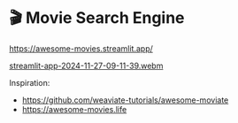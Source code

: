 # 🎬 Movie Search Engine

[https://awesome-movies.streamlit.app/
](https://awesome-movies.streamlit.app/?q=super+hero&type=Hybrid)


[streamlit-app-2024-11-27-09-11-39.webm](https://github.com/user-attachments/assets/f1cd1721-7440-4a14-b8f5-0527fa18afce)


Inspiration:
- https://github.com/weaviate-tutorials/awesome-moviate
- https://awesome-movies.life
